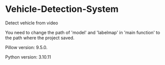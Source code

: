 # Vehicle-Detection-System
Detect vehicle from video

You need to change the path of 'model' and 'labelmap' in 'main function' to the path where the project saved.

Pillow version: 9.5.0.

Python version: 3.10.11
